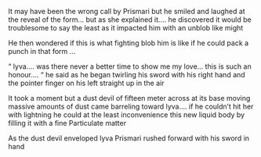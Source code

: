 It may have been the wrong call by Prismari but he smiled and laughed at the reveal of the form... but as she explained it.... he discovered it would be troublesome to say the least as it impacted him with an unblob like might 

He then wondered if this is what fighting blob him is like if he could pack a punch in that form ... 

“ lyva.... was there never a better time to show me my love... this is such an honour.... “ he said as he began twirling his sword with his right hand and the pointer finger on his left straight up in the air 

It took a moment but a dust devil of fifteen meter across at its base moving massive amounts of dust came barreling toward lyva.... if he couldn’t hit her with lightning he could at the least inconvenience this new liquid body by filling it with a fine   Particulate matter 

As the dust devil  enveloped lyva Prismari rushed forward with his sword in hand